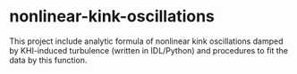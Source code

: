 # nonlinear-kink-oscillations
This project include analytic formula of nonlinear kink oscillations damped by KHI-induced turbulence (written in IDL/Python) and procedures to fit the data by this function.
